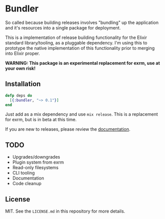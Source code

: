 # Bundler

So called because building releases involves "bundling" up the application and it's resources into
a single package for deployment.

This is a implementation of release building functionality for the Elixir standard library/tooling,
as a pluggable dependency. I'm using this to prototype the native implementation of this functionality
prior to merging into Elixir proper.

**WARNING: This package is an experimental replacement for exrm, use at your own risk!**

## Installation

```elixir
defp deps do
  [{:bundler, "~> 0.1"}]
end
```

Just add as a mix dependency and use `mix release`. This is a replacement for exrm, but is in beta at this time.

If you are new to releases, please review the [documentation](https://hexdocs.pm/bundler).

## TODO

- Upgrades/downgrades
- Plugin system from exrm
- Read-only filesystems
- CLI tooling
- Documentation
- Code cleanup

## License

MIT. See the `LICENSE.md` in this repository for more details.
